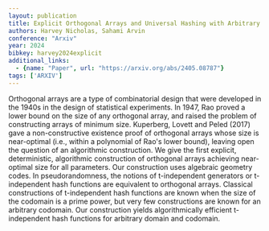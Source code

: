 ```yaml
---
layout: publication
title: Explicit Orthogonal Arrays and Universal Hashing with Arbitrary Parameters
authors: Harvey Nicholas, Sahami Arvin
conference: "Arxiv"
year: 2024
bibkey: harvey2024explicit
additional_links:
  - {name: "Paper", url: "https://arxiv.org/abs/2405.08787"}
tags: ['ARXIV']
---
```

Orthogonal arrays are a type of combinatorial design that were developed in the 1940s in the design of statistical experiments. In 1947, Rao proved a lower bound on the size of any orthogonal array, and raised the problem of constructing arrays of minimum size. Kuperberg, Lovett and Peled (2017) gave a non-constructive existence proof of orthogonal arrays whose size is near-optimal (i.e., within a polynomial of Rao's lower bound), leaving open the question of an algorithmic construction. We give the first explicit, deterministic, algorithmic construction of orthogonal arrays achieving near-optimal size for all parameters. Our construction uses algebraic geometry codes. In pseudorandomness, the notions of t-independent generators or t-independent hash functions are equivalent to orthogonal arrays. Classical constructions of t-independent hash functions are known when the size of the codomain is a prime power, but very few constructions are known for an arbitrary codomain. Our construction yields algorithmically efficient t-independent hash functions for arbitrary domain and codomain.
